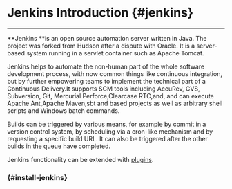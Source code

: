 # Jenkins Introduction {#jenkins}

---

**Jenkins **is an open source automation server written in Java. The project was forked from Hudson after a dispute with Oracle. It is a server-based system running in a servlet container such as Apache Tomcat.

Jenkins helps to automate the non-human part of the whole software development process, with now common things like continuous integration, but by further empowering teams to implement the technical part of a Continuous Delivery.It supports SCM tools including AccuRev, CVS, Subversion, Git, Mercurial Perforce,Clearcase RTC,and, and can execute Apache Ant,Apache Maven,sbt and based projects as well as arbitrary shell scripts and Windows batch commands.

Builds can be triggered by various means, for example by commit in a version control system, by scheduling via a cron-like mechanism and by requesting a specific build URL. It can also be triggered after the other builds in the queue have completed.

Jenkins functionality can be extended with [plugins](https://plugins.jenkins.io/).

###  {#install-jenkins}



